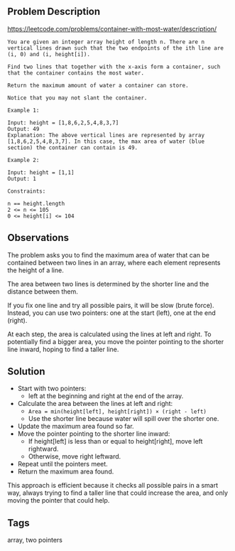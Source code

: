 ## Problem Description

https://leetcode.com/problems/container-with-most-water/description/

```
You are given an integer array height of length n. There are n vertical lines drawn such that the two endpoints of the ith line are (i, 0) and (i, height[i]).

Find two lines that together with the x-axis form a container, such that the container contains the most water.

Return the maximum amount of water a container can store.

Notice that you may not slant the container.

Example 1:

Input: height = [1,8,6,2,5,4,8,3,7]
Output: 49
Explanation: The above vertical lines are represented by array [1,8,6,2,5,4,8,3,7]. In this case, the max area of water (blue section) the container can contain is 49.

Example 2:

Input: height = [1,1]
Output: 1

Constraints:

n == height.length
2 <= n <= 105
0 <= height[i] <= 104
```

## Observations

The problem asks you to find the maximum area of water that can be contained between two lines in an array, where each element represents the height of a line.

The area between two lines is determined by the shorter line and the distance between them.

If you fix one line and try all possible pairs, it will be slow (brute force).
Instead, you can use two pointers: one at the start (left), one at the end (right).

At each step, the area is calculated using the lines at left and right.
To potentially find a bigger area, you move the pointer pointing to the shorter line inward, hoping to find a taller line.

## Solution

- Start with two pointers:
  - left at the beginning and right at the end of the array.
- Calculate the area between the lines at left and right:
  - ```Area = min(height[left], height[right]) × (right - left)```
  - Use the shorter line because water will spill over the shorter one.
- Update the maximum area found so far.
- Move the pointer pointing to the shorter line inward:
  - If height[left] is less than or equal to height[right], move left rightward.
  - Otherwise, move right leftward.
- Repeat until the pointers meet.
- Return the maximum area found.

This approach is efficient because it checks all possible pairs in a smart way, always trying to find a taller line that could increase the area, and only moving the pointer that could help.

## Tags

array, two pointers